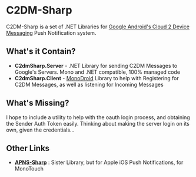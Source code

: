 # C2DM-Sharp
C2DM-Sharp is a set of .NET Libraries for [Google Android's Cloud 2 Device Messaging](http://code.google.com/android/c2dm/index.html) Push Notification system.

## What's it Contain?
+ **C2dmSharp.Server** - .NET Library for sending C2DM Messages to Google's Servers.  Mono and .NET compatible, 100% managed code
+ **C2dmSharp.Client** - [MonoDroid](http://www.monodroid.net) Library to help with Registering for C2DM Messages, as well as listening for Incoming Messages

## What's Missing?
I hope to include a utility to help with the oauth login process, and obtaining the Sender Auth Token easily.
Thinking about making the server login on its own, given the credentials...

## Other Links
+ **[APNS-Sharp](http://code.google.com/p/apns-sharp/)** : Sister Library, but for Apple iOS Push Notifications, for MonoTouch